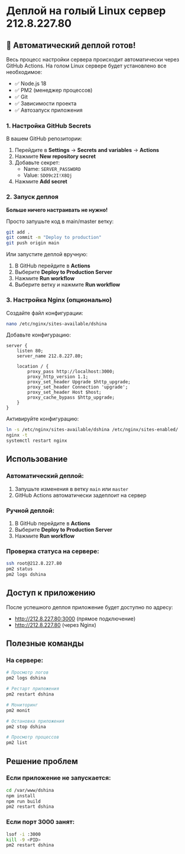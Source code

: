 # Деплой на голый Linux сервер 212.8.227.80

## 🚀 Автоматический деплой готов!

Весь процесс настройки сервера происходит автоматически через GitHub Actions.
На голом Linux сервере будет установлено все необходимое:

- ✅ Node.js 18
- ✅ PM2 (менеджер процессов)
- ✅ Git
- ✅ Зависимости проекта
- ✅ Автозапуск приложения

### 1. Настройка GitHub Secrets

В вашем GitHub репозитории:

1. Перейдите в **Settings** → **Secrets and variables** → **Actions**
2. Нажмите **New repository secret**
3. Добавьте секрет:
   - Name: `SERVER_PASSWORD`
   - Value: `SDO9c2I!X8Qj`
4. Нажмите **Add secret**

### 2. Запуск деплоя

**Больше ничего настраивать не нужно!**

Просто запушьте код в main/master ветку:

```bash
git add .
git commit -m "Deploy to production"
git push origin main
```

Или запустите деплой вручную:

1. В GitHub перейдите в **Actions**
2. Выберите **Deploy to Production Server**
3. Нажмите **Run workflow**
4. Выберите ветку и нажмите **Run workflow**

### 3. Настройка Nginx (опционально)

Создайте файл конфигурации:

```bash
nano /etc/nginx/sites-available/dshina
```

Добавьте конфигурацию:

```nginx
server {
    listen 80;
    server_name 212.8.227.80;

    location / {
        proxy_pass http://localhost:3000;
        proxy_http_version 1.1;
        proxy_set_header Upgrade $http_upgrade;
        proxy_set_header Connection 'upgrade';
        proxy_set_header Host $host;
        proxy_cache_bypass $http_upgrade;
    }
}
```

Активируйте конфигурацию:

```bash
ln -s /etc/nginx/sites-available/dshina /etc/nginx/sites-enabled/
nginx -t
systemctl restart nginx
```

## Использование

### Автоматический деплой:

1. Запушьте изменения в ветку `main` или `master`
2. GitHub Actions автоматически задеплоит на сервер

### Ручной деплой:

1. В GitHub перейдите в **Actions**
2. Выберите **Deploy to Production Server**
3. Нажмите **Run workflow**

### Проверка статуса на сервере:

```bash
ssh root@212.8.227.80
pm2 status
pm2 logs dshina
```

## Доступ к приложению

После успешного деплоя приложение будет доступно по адресу:

- http://212.8.227.80:3000 (прямое подключение)
- http://212.8.227.80 (через Nginx)

## Полезные команды

### На сервере:

```bash
# Просмотр логов
pm2 logs dshina

# Рестарт приложения
pm2 restart dshina

# Мониторинг
pm2 monit

# Остановка приложения
pm2 stop dshina

# Просмотр процессов
pm2 list
```

## Решение проблем

### Если приложение не запускается:

```bash
cd /var/www/dshina
npm install
npm run build
pm2 restart dshina
```

### Если порт 3000 занят:

```bash
lsof -i :3000
kill -9 <PID>
pm2 restart dshina
```
